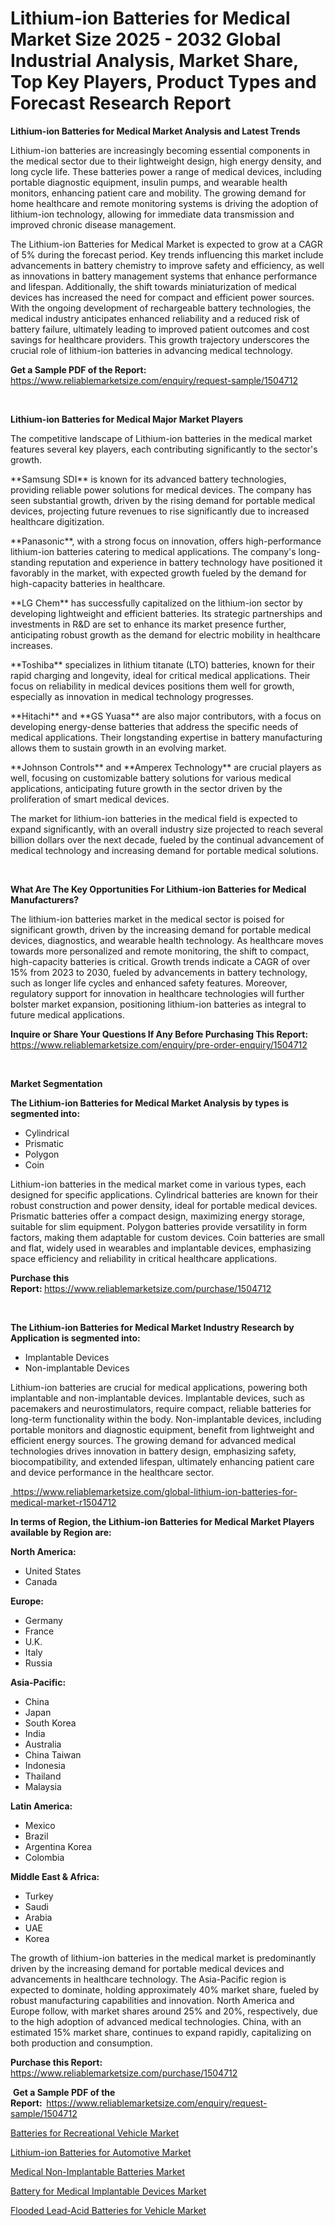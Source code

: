 <p><h1>Lithium-ion Batteries for Medical Market Size 2025 - 2032 Global Industrial Analysis, Market Share, Top Key Players, Product Types and Forecast Research Report</h1></p><p><strong>Lithium-ion Batteries for Medical Market Analysis and Latest Trends</strong></p>
<p><p>Lithium-ion batteries are increasingly becoming essential components in the medical sector due to their lightweight design, high energy density, and long cycle life. These batteries power a range of medical devices, including portable diagnostic equipment, insulin pumps, and wearable health monitors, enhancing patient care and mobility. The growing demand for home healthcare and remote monitoring systems is driving the adoption of lithium-ion technology, allowing for immediate data transmission and improved chronic disease management. </p><p>The Lithium-ion Batteries for Medical Market is expected to grow at a CAGR of 5% during the forecast period. Key trends influencing this market include advancements in battery chemistry to improve safety and efficiency, as well as innovations in battery management systems that enhance performance and lifespan. Additionally, the shift towards miniaturization of medical devices has increased the need for compact and efficient power sources. With the ongoing development of rechargeable battery technologies, the medical industry anticipates enhanced reliability and a reduced risk of battery failure, ultimately leading to improved patient outcomes and cost savings for healthcare providers. This growth trajectory underscores the crucial role of lithium-ion batteries in advancing medical technology.</p></p>
<p><strong>Get a Sample PDF of the Report:&nbsp;</strong> <a href="https://www.reliablemarketsize.com/enquiry/request-sample/1504712?utm_campaign=1991&utm_medium=2&utm_source=Github&utm_content=ia&utm_term=23032025&utm_id=lithium-ion-batteries-for-medical">https://www.reliablemarketsize.com/enquiry/request-sample/1504712</a></p>
<p>&nbsp;</p>
<p><strong>Lithium-ion Batteries for Medical Major Market Players</strong></p>
<p><p>The competitive landscape of Lithium-ion batteries in the medical market features several key players, each contributing significantly to the sector's growth. </p><p>**Samsung SDI** is known for its advanced battery technologies, providing reliable power solutions for medical devices. The company has seen substantial growth, driven by the rising demand for portable medical devices, projecting future revenues to rise significantly due to increased healthcare digitization.</p><p>**Panasonic**, with a strong focus on innovation, offers high-performance lithium-ion batteries catering to medical applications. The company's long-standing reputation and experience in battery technology have positioned it favorably in the market, with expected growth fueled by the demand for high-capacity batteries in healthcare.</p><p>**LG Chem** has successfully capitalized on the lithium-ion sector by developing lightweight and efficient batteries. Its strategic partnerships and investments in R&D are set to enhance its market presence further, anticipating robust growth as the demand for electric mobility in healthcare increases.</p><p>**Toshiba** specializes in lithium titanate (LTO) batteries, known for their rapid charging and longevity, ideal for critical medical applications. Their focus on reliability in medical devices positions them well for growth, especially as innovation in medical technology progresses.</p><p>**Hitachi** and **GS Yuasa** are also major contributors, with a focus on developing energy-dense batteries that address the specific needs of medical applications. Their longstanding expertise in battery manufacturing allows them to sustain growth in an evolving market.</p><p>**Johnson Controls** and **Amperex Technology** are crucial players as well, focusing on customizable battery solutions for various medical applications, anticipating future growth in the sector driven by the proliferation of smart medical devices.</p><p>The market for lithium-ion batteries in the medical field is expected to expand significantly, with an overall industry size projected to reach several billion dollars over the next decade, fueled by the continual advancement of medical technology and increasing demand for portable medical solutions.</p></p>
<p>&nbsp;</p>
<p><strong>What Are The Key Opportunities For Lithium-ion Batteries for Medical Manufacturers?</strong></p>
<p><p>The lithium-ion batteries market in the medical sector is poised for significant growth, driven by the increasing demand for portable medical devices, diagnostics, and wearable health technology. As healthcare moves towards more personalized and remote monitoring, the shift to compact, high-capacity batteries is critical. Growth trends indicate a CAGR of over 15% from 2023 to 2030, fueled by advancements in battery technology, such as longer life cycles and enhanced safety features. Moreover, regulatory support for innovation in healthcare technologies will further bolster market expansion, positioning lithium-ion batteries as integral to future medical applications.</p></p>
<p><strong>Inquire or Share Your Questions If Any Before Purchasing This Report:</strong> <a href="https://www.reliablemarketsize.com/enquiry/pre-order-enquiry/1504712?utm_campaign=1991&utm_medium=2&utm_source=Github&utm_content=ia&utm_term=23032025&utm_id=lithium-ion-batteries-for-medical">https://www.reliablemarketsize.com/enquiry/pre-order-enquiry/1504712</a></p>
<p>&nbsp;</p>
<p><strong>Market Segmentation</strong></p>
<p><strong>The Lithium-ion Batteries for Medical Market Analysis by types is segmented into:</strong></p>
<p><ul><li>Cylindrical</li><li>Prismatic</li><li>Polygon</li><li>Coin</li></ul></p>
<p><p>Lithium-ion batteries in the medical market come in various types, each designed for specific applications. Cylindrical batteries are known for their robust construction and power density, ideal for portable medical devices. Prismatic batteries offer a compact design, maximizing energy storage, suitable for slim equipment. Polygon batteries provide versatility in form factors, making them adaptable for custom devices. Coin batteries are small and flat, widely used in wearables and implantable devices, emphasizing space efficiency and reliability in critical healthcare applications.</p></p>
<p><strong>Purchase this Report:&nbsp;</strong><a href="https://www.reliablemarketsize.com/purchase/1504712?utm_campaign=1991&utm_medium=2&utm_source=Github&utm_content=ia&utm_term=23032025&utm_id=lithium-ion-batteries-for-medical">https://www.reliablemarketsize.com/purchase/1504712</a></p>
<p>&nbsp;</p>
<p><strong>The Lithium-ion Batteries for Medical Market Industry Research by Application is segmented into:</strong></p>
<p><ul><li>Implantable Devices</li><li>Non-implantable Devices</li></ul></p>
<p><p>Lithium-ion batteries are crucial for medical applications, powering both implantable and non-implantable devices. Implantable devices, such as pacemakers and neurostimulators, require compact, reliable batteries for long-term functionality within the body. Non-implantable devices, including portable monitors and diagnostic equipment, benefit from lightweight and efficient energy sources. The growing demand for advanced medical technologies drives innovation in battery design, emphasizing safety, biocompatibility, and extended lifespan, ultimately enhancing patient care and device performance in the healthcare sector.</p></p>
<p><a href="https://www.reliablemarketsize.com/global-lithium-ion-batteries-for-medical-market-r1504712?utm_campaign=1991&utm_medium=2&utm_source=Github&utm_content=ia&utm_term=23032025&utm_id=lithium-ion-batteries-for-medical">&nbsp;https://www.reliablemarketsize.com/global-lithium-ion-batteries-for-medical-market-r1504712</a></p>
<p><strong>In terms of Region, the Lithium-ion Batteries for Medical Market Players available by Region are:</strong></p>
<p>
    <p> <strong> North America: </strong>
        <ul>
            <li>United States</li>
            <li>Canada</li>
        </ul>
        </p> 
    <p> <strong> Europe: </strong>
        <ul>
            <li>Germany</li>
            <li>France</li>
            <li>U.K.</li>
            <li>Italy</li>
            <li>Russia</li>
        </ul>
        </p> 
    <p> <strong> Asia-Pacific: </strong>
        <ul>
            <li>China</li>
            <li>Japan</li>
            <li>South Korea</li>
            <li>India</li>
            <li>Australia</li>
            <li>China Taiwan</li>
            <li>Indonesia</li>
            <li>Thailand</li>
            <li>Malaysia</li>
        </ul>
        </p> 
    <p> <strong> Latin America: </strong>
        <ul>
            <li>Mexico</li>
            <li>Brazil</li>
            <li>Argentina Korea</li>
            <li>Colombia</li>
        </ul>
        </p> 
    <p> <strong> Middle East & Africa: </strong>
        <ul>
            <li>Turkey</li>
            <li>Saudi</li>
            <li>Arabia</li>
            <li>UAE</li>
            <li>Korea</li>
        </ul>
    </p>
    </p>
<p><p>The growth of lithium-ion batteries in the medical market is predominantly driven by the increasing demand for portable medical devices and advancements in healthcare technology. The Asia-Pacific region is expected to dominate, holding approximately 40% market share, fueled by robust manufacturing capabilities and innovation. North America and Europe follow, with market shares around 25% and 20%, respectively, due to the high adoption of advanced medical technologies. China, with an estimated 15% market share, continues to expand rapidly, capitalizing on both production and consumption.</p></p>
<p><strong>Purchase this Report: </strong><a href="https://www.reliablemarketsize.com/purchase/1504712?utm_campaign=1991&utm_medium=2&utm_source=Github&utm_content=ia&utm_term=23032025&utm_id=lithium-ion-batteries-for-medical">https://www.reliablemarketsize.com/purchase/1504712</a></p>
<p>&nbsp;<strong>Get a Sample PDF of the Report:&nbsp;&nbsp;</strong><a href="https://www.reliablemarketsize.com/enquiry/request-sample/1504712?utm_campaign=1991&utm_medium=2&utm_source=Github&utm_content=ia&utm_term=23032025&utm_id=lithium-ion-batteries-for-medical">https://www.reliablemarketsize.com/enquiry/request-sample/1504712</a></p>
<p><strong></strong></p>
<p><p><a href="https://github.com/haagarocapmj/Market-Research-Report-List-1/blob/main/batteries-for-recreational-vehicle-market.md?utm_campaign=1991&utm_medium=2&utm_source=Github&utm_content=ia&utm_term=23032025&utm_id=lithium-ion-batteries-for-medical">Batteries for Recreational Vehicle Market</a></p><p><a href="https://github.com/YashRP12/Market-Research-Report-List-7/blob/main/lithium-ion-batteries-for-automotive-market.md?utm_campaign=1991&utm_medium=2&utm_source=Github&utm_content=ia&utm_term=23032025&utm_id=lithium-ion-batteries-for-medical">Lithium-ion Batteries for Automotive Market</a></p><p><a href="https://github.com/gfellcincot4/Market-Research-Report-List-1/blob/main/medical-non-implantable-batteries-market.md?utm_campaign=1991&utm_medium=2&utm_source=Github&utm_content=ia&utm_term=23032025&utm_id=lithium-ion-batteries-for-medical">Medical Non-Implantable Batteries Market</a></p><p><a href="https://github.com/countpapajwp/Market-Research-Report-List-1/blob/main/battery-for-medical-implantable-devices-market.md?utm_campaign=1991&utm_medium=2&utm_source=Github&utm_content=ia&utm_term=23032025&utm_id=lithium-ion-batteries-for-medical">Battery for Medical Implantable Devices Market</a></p><p><a href="https://github.com/fallalenoswG/Market-Research-Report-List-1/blob/main/flooded-lead-acid-batteries-for-vehicle-market.md?utm_campaign=1991&utm_medium=2&utm_source=Github&utm_content=ia&utm_term=23032025&utm_id=lithium-ion-batteries-for-medical">Flooded Lead-Acid Batteries for Vehicle Market</a></p></p>